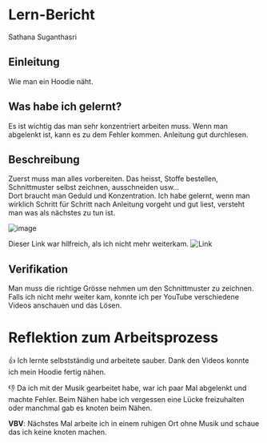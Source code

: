 # Lern-Bericht
Sathana Suganthasri

## Einleitung
Wie man ein Hoodie näht.

## Was habe ich gelernt?
Es ist wichtig das man sehr konzentriert arbeiten muss. Wenn man abgelenkt ist, kann es zu dem Fehler kommen. Anleitung gut durchlesen.

## Beschreibung

Zuerst muss man alles vorbereiten. Das heisst, Stoffe bestellen, 
Schnittmuster selbst zeichnen, ausschneiden usw...  
Dort braucht man Geduld und Konzentration. 
Ich habe gelernt, wenn man wirklich Schritt für Schritt nach Anleitung 
vorgeht und gut liest, versteht man was als nächstes zu tun ist.

![image](https://user-images.githubusercontent.com/111046257/185326546-ee4ecea8-e8a9-4769-8145-ffbd073441d6.png)

Dieser Link war hilfreich, als ich nicht mehr weiterkam. ![Link](https://www.la-bavarese.com/video-anleitungen/)

## Verifikation

Man muss die richtige Grösse nehmen um den Schnittmuster zu zeichnen. Falls ich nicht mehr weiter kam, konnte ich per 
YouTube verschiedene Videos anschauen und das Lösen. 

# Reflektion zum Arbeitsprozess

👍 Ich lernte selbstständig und arbeitete sauber. Dank den Videos konnte ich mein Hoodie fertig nähen.

👎 Da ich mit der Musik gearbeitet habe, war ich paar Mal abgelenkt und machte Fehler. Beim Nähen habe ich vergessen eine Lücke freizuhalten oder manchmal gab es knoten beim Nähen.

**VBV**: 
Nächstes Mal arbeite ich in einem ruhigen Ort ohne Musik und schaue das ich keine knoten machen. 
